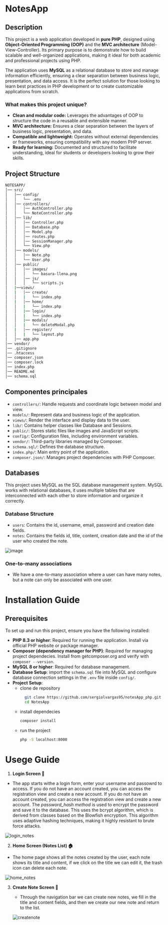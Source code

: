 # NotesApp

## Description

This project is a web application developed in **pure PHP**, designed using **Object-Oriented Programming (OOP)** and the **MVC architecture** (Model-View-Controller). Its primary purpose is to demonstrate how to build scalable and well-organized applications, making it ideal for both academic and professional projects using PHP.

The application uses **MySQL** as a relational database to store and manage information efficiently, ensuring a clear separation between business logic, presentation, and data access. It is the perfect solution for those looking to learn best practices in PHP development or to create customizable applications from scratch.

### **What makes this project unique?**
- **Clean and modular code:** Leverages the advantages of OOP to structure the code in a reusable and extensible manner.
- **MVC architecture:** Ensures a clear separation between the layers of business logic, presentation, and data.
- **Compatible and lightweight:** Operates without external dependencies or frameworks, ensuring compatibility with any modern PHP server.
- **Ready for learning:** Documented and structured to facilitate understanding, ideal for students or developers looking to grow their skills.

## Project Structure
```bash
NOTESAPP/
│── src/
│   │── config/
│   │   └── .env
│   │── controllers/
│   │   │── AuthController.php
│   │   └── NoteController.php
│   │── lib/
│   │   │── Controller.php
│   │   │── Database.php
│   │   │── Model.php
│   │   │── routes.php
│   │   │── SessionManager.php
│   │   └── View.php
│   │── models/
│   │   │── Note.php
│   │   └── User.php
│   │── public/
│   │   │── images/
│   │   │   └── basura-llena.png
│   │   │── js/
│   │   │   └── scripts.js
│   |──views/
│   |   │── create/
│   │   |   └── index.php
│   |   │── home/
│   │   |   └── index.php
│   │   |── login/
│   │   |   └── index.php
│   │   |── modals/
│   │   |   └── deleteModal.php
│   |   │── register/
│   │   |   └── layout.php
│   │── app.php
│── vendor/
│── .gitignore
│── .htaccess
│── composer.json
│── composer.lock
│── index.php
│── README.md
│── schema.sql
```
## Componentes principales
- `controllers/`: Handle requests and coordinate logic between model and view.
- `models/`: Represent data and business logic of the application.
- `views/`: Render the interface and display data to the user.
- `lib/`: Contains helper classes like Database and Sessions.
- `public/`: Stores static files like images and JavaScript scripts.
- `config/`: Configuration files, including environment variables.
- `vendor/`: Third-party libraries managed by Composer.
- `schema.sql/`: Defines the database structure.
- `index.php/`: Main entry point of the application.
- `composer.json/`: Manages project dependencies with PHP Composer.

## Databases
This project uses MySQL as the SQL database management system. MySQL works with relational databases, it uses multiple tables that are interconnected with each other to store information and organize it correctly.

### Database Structure
- `users`: Contains the id, username, email, password and creation date fields.
- `notes`: Contains the fields id, title, content, creation date and the id of the user who created the note.

![image](https://github.com/user-attachments/assets/aac38595-61a4-4853-97d3-425fc0d6eb2d)

### One-to-many associations
- We have a one-to-many association where a user can have many notes, but a note can only be associated with one user.

# Installation Guide

## Prerequisites
To set up and run this project, ensure you have the following installed:
- **PHP 8.3 or higher**: Required for running the application. Install via official PHP website or package manager.
- **Composer (dependency manager for PHP)**: Required for managing project dependecies. Install from getcomposer.org and verify with `composer --version`.
- **MySQL 8 or higher**: Required for database management.
- **Database Setup**: import the `schema.sql` file into MySQL and configure database connection settings in the `.env` file inside `config/`.
- **Project Setup**:
  - clone de repository   
    ```sh
      git clone https://github.com/sergiolvargas95/notesApp_php.git
      cd NotesApp
    ```
  - install dependecies
    ```sh
    composer install
    ```
  - run the project
    ```sh
    php -S localhost:8000
    ```

# Usege Guide
1. **Login Screen 🔐**
  - The app starts withe a login form, enter your username and passowrd to access. If you do not have an account created, you can access the registration view and create a new account. If you do not have an account created, you can access the registration view and create a new account. The _password_hash method_ is used to encrypt the password and save it to the database. This uses the bcrypt algorithm, which is derived from classes based on the Blowfish encryption. This algorithm uses adaptive hashing techniques, making it highly resistant to brute force attacks.
    
  ![login_notes](https://github.com/user-attachments/assets/2d184829-a9fa-4616-928f-b450b6c36ccf)

2. **Home Screen (Notes List) 🏠**
  - The home page shows all the notes created by the user, each note shows its title and content, if we click on the title we can edit it, the trash icon can delete each note.

  ![home_notes](https://github.com/user-attachments/assets/d4018523-fef4-47a8-9018-4de11e6929ff)

3. **Create Note Screen 📝**
   - Through the navigation bar we can create new notes, we fill in the title and content fields, and then we create our new note and return to the list.
   
   ![createnote](https://github.com/user-attachments/assets/0a5a1625-f0cb-4967-95fd-efa09770e04b)

